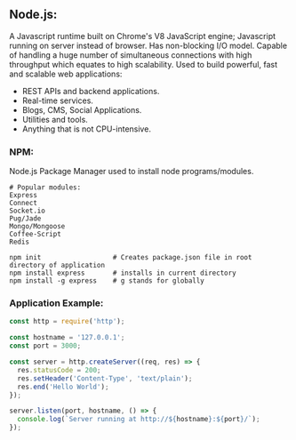 ## Node.js:
A Javascript runtime built on Chrome's V8 JavaScript engine; Javascript running on server instead of browser. Has non-blocking I/O model. Capable of handling a huge number of simultaneous connections with high
throughput which equates to high scalability. Used to build powerful, fast and scalable web applications:
- REST APIs and backend applications.
- Real-time services.
- Blogs, CMS, Social Applications.
- Utilities and tools.
- Anything that is not CPU-intensive.


### NPM:
Node.js Package Manager used to install node programs/modules.

```
# Popular modules:
Express
Connect
Socket.io
Pug/Jade
Mongo/Mongoose
Coffee-Script
Redis

npm init                  # Creates package.json file in root directory of application
npm install express       # installs in current directory
npm install -g express    # g stands for globally
```
### Application Example:
```javascript
const http = require('http');

const hostname = '127.0.0.1';
const port = 3000;

const server = http.createServer((req, res) => {
  res.statusCode = 200;
  res.setHeader('Content-Type', 'text/plain');
  res.end('Hello World');
});

server.listen(port, hostname, () => {
  console.log(`Server running at http://${hostname}:${port}/`);
});
```
